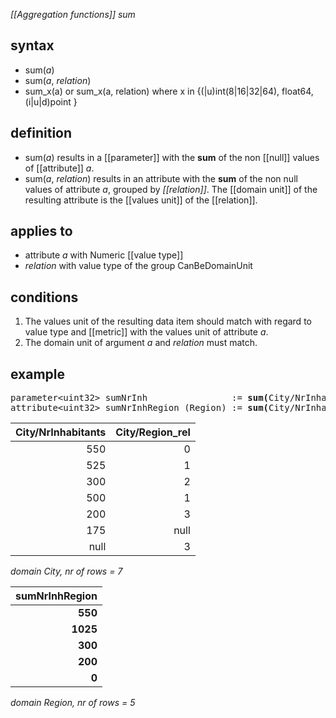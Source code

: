 *[[Aggregation functions]] sum*

## syntax

- sum(*a*)
- sum(*a*, *relation*)
- sum_x(a) or sum_x(a, relation) where x in {(|u)int(8|16|32|64), float64, (i|u|d)point }

## definition

- sum(*a*) results in a [[parameter]] with the **sum** of the non [[null]] values of [[attribute]] *a*.
- sum(*a*, *relation*) results in an attribute with the **sum** of the non null values of attribute *a*, grouped by *[[relation]]*. The [[domain unit]] of the resulting attribute is the [[values unit]] of the [[relation]].

## applies to

- attribute *a* with Numeric [[value type]]
- *relation* with value type of the group CanBeDomainUnit

## conditions

1. The values unit of the resulting data item should match with regard to value type and [[metric]] with the values unit of attribute *a*.
2. The domain unit of argument *a* and  *relation* must match.

## example

<pre>
parameter&lt;uint32&gt; sumNrInh                := <B>sum(</B>City/NrInhabitants<B>)</B>; result = 2250
attribute&lt;uint32&gt; sumNrInhRegion (Region) := <B>sum(</B>City/NrInhabitants, City/Region_rel<B>)</B>;
</pre>

| City/NrInhabitants | City/Region_rel |
|-------------------:|----------------:|
| 550                | 0               |
| 525                | 1               |
| 300                | 2               |
| 500                | 1               |
| 200                | 3               |
| 175                | null            |
| null               | 3               |

*domain City, nr of rows = 7*


| **sumNrInhRegion** |
|-------------------:|
| **550**            |
| **1025**           |
| **300**            |
| **200**            |
| **0**              |

*domain Region, nr of rows = 5*